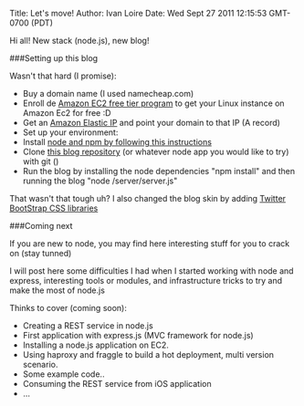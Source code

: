 Title: Let's move!
Author: Ivan Loire
Date: Wed Sept 27 2011 12:15:53 GMT-0700 (PDT)

Hi all! New stack (node.js), new blog!

###Setting up this blog

Wasn't that hard (I promise):

 * Buy a domain name (I used namecheap.com)
 * Enroll de [Amazon EC2 free tier program](http://aws.amazon.com/es/free/) to get your Linux instance on Amazon Ec2 for free :D
 * Get an [Amazon Elastic IP](http://aws.amazon.com/articles/1346) and point your domain to that IP (A record)
 * Set up your environment:
  * Install [node and npm by following this instructions](https://github.com/joyent/node/wiki/Installation)
  * Clone [this blog repository](https://github.com/iloire/letsnode.com) (or whatever node app you would like to try) with git ()
  * Run the blog by installing the node dependencies "npm install" and then running the blog "node /server/server.js"

That wasn't that tough uh? I also changed the blog skin by adding [Twitter BootStrap CSS libraries](http://twitter.github.com/bootstrap/)

###Coming next

If you are new to node, you may find here interesting stuff for you to crack on (stay tunned)

I will post here some difficulties I had when I started working with node and express, interesting tools or modules, and infrastructure tricks to try and make the most of node.js

Thinks to cover (coming soon):

 * Creating a REST service in node.js
 * First application with express.js (MVC framework for node.js)
 * Installing a node.js application on EC2.
 * Using haproxy and fraggle to build a hot deployment, multi version scenario.
 * Some example code..
 * Consuming the REST service from iOS application
 * ...
